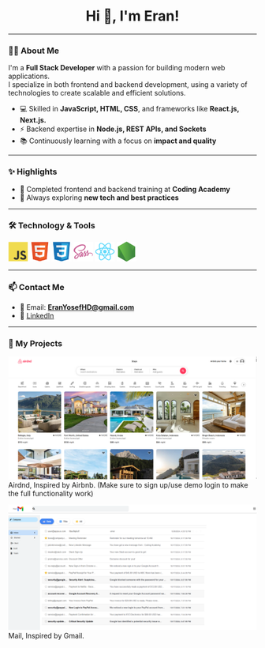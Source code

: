 <!-- Greeting -->
<h1 align="center">Hi 👋, I'm Eran!</h1>

---

### 🙋‍♂️ About Me
I'm a **Full Stack Developer** with a passion for building modern web applications.  
I specialize in both frontend and backend development, using a variety of technologies to create scalable and efficient solutions.

- 💻 Skilled in **JavaScript, HTML, CSS**, and frameworks like **React.js, Next.js.**  
- ⚡ Backend expertise in **Node.js, REST APIs, and Sockets**  
- 📚 Continuously learning with a focus on **impact and quality**  

---

### ✨ Highlights
- 🎯 Completed frontend and backend training at **Coding Academy**
- 🌱 Always exploring **new tech and best practices**

---

### 🛠 Technology & Tools
<p align="left">
  <img src="https://raw.githubusercontent.com/devicons/devicon/master/icons/javascript/javascript-original.svg" alt="JavaScript" width="40"/>
  <img src="https://raw.githubusercontent.com/devicons/devicon/master/icons/html5/html5-original.svg" alt="HTML5" width="40"/>
  <img src="https://raw.githubusercontent.com/devicons/devicon/master/icons/css3/css3-original.svg" alt="CSS3" width="40"/>
  <img src="https://raw.githubusercontent.com/devicons/devicon/master/icons/sass/sass-original.svg" alt="Sass" width="40"/>
  <img src="https://raw.githubusercontent.com/devicons/devicon/master/icons/react/react-original.svg" alt="React" width="40"/>
  <img src="https://raw.githubusercontent.com/devicons/devicon/master/icons/nodejs/nodejs-original.svg" alt="Node.js" width="40"/>
</p>


---

### 📫 Contact Me
- 📧 Email: **EranYosefHD@gmail.com**  
- 💼 [LinkedIn](https://www.linkedin.com/in/eran-yosef-544b21332//)  

---

### 📂 My Projects
[![Airdnd Screenshot](871e4923-0467-49d5-ab78-06fde437a4bc.png)](https://airdnd-w3rd.onrender.com/)
 Airdnd, Inspired by Airbnb. (Make sure to sign up/use demo login to make the full functionality work)



 
[![Mail Project Screenshot](07740474-67c4-4545-8d81-5f7c4b9fcd8e.png)](https://oferkoren.github.io/appsus-proj/#/mail?status=inbox)
 Mail, Inspired by Gmail.


